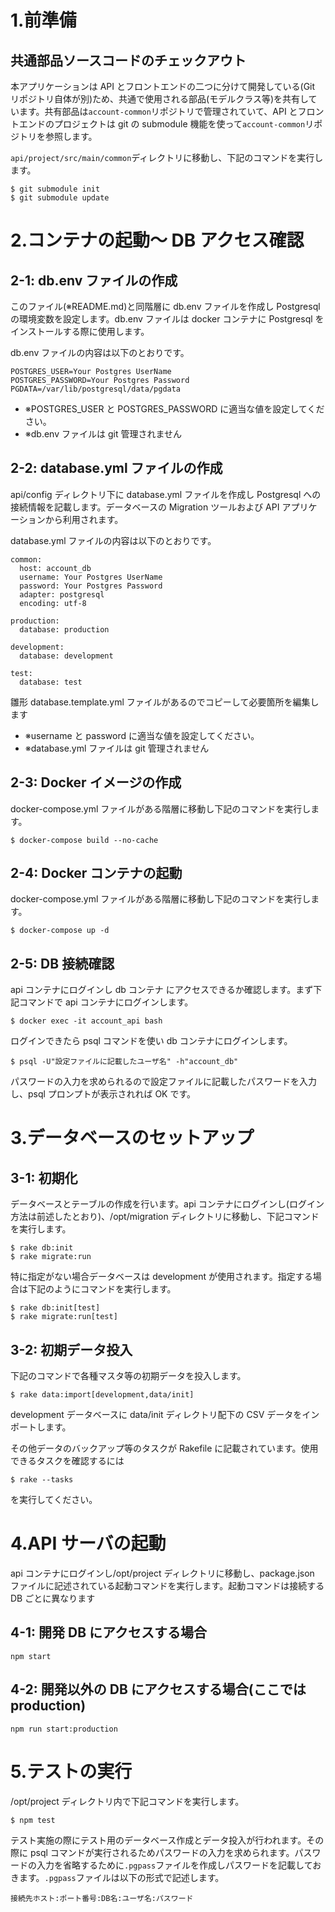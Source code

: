 # 1.前準備

## 共通部品ソースコードのチェックアウト

本アプリケーションは API とフロントエンドの二つに分けて開発している(Git リポジトリ自体が別)ため、共通で使用される部品(モデルクラス等)を共有しています。共有部品は`account-common`リポジトリで管理されていて、API とフロントエンドのプロジェクトは git の submodule 機能を使って`account-common`リポジトリを参照します。

`api/project/src/main/common`ディレクトリに移動し、下記のコマンドを実行します。

```
$ git submodule init
$ git submodule update
```

# 2.コンテナの起動～ DB アクセス確認

## 2-1: db.env ファイルの作成

このファイル(※README.md)と同階層に db.env ファイルを作成し Postgresql の環境変数を設定します。db.env ファイルは docker コンテナに Postgresql をインストールする際に使用します。

db.env ファイルの内容は以下のとおりです。

```
POSTGRES_USER=Your Postgres UserName
POSTGRES_PASSWORD=Your Postgres Password
PGDATA=/var/lib/postgresql/data/pgdata
```

- ※POSTGRES_USER と POSTGRES_PASSWORD に適当な値を設定してください。
- ※db.env ファイルは git 管理されません

## 2-2: database.yml ファイルの作成

api/config ディレクトリ下に database.yml ファイルを作成し Postgresql への接続情報を記載します。データベースの Migration ツールおよび API アプリケーションから利用されます。

database.yml ファイルの内容は以下のとおりです。

```
common:
  host: account_db
  username: Your Postgres UserName
  password: Your Postgres Password
  adapter: postgresql
  encoding: utf-8

production:
  database: production

development:
  database: development

test:
  database: test

```

雛形 database.template.yml ファイルがあるのでコピーして必要箇所を編集します

- ※username と password に適当な値を設定してください。
- ※database.yml ファイルは git 管理されません

## 2-3: Docker イメージの作成

docker-compose.yml ファイルがある階層に移動し下記のコマンドを実行します。

```
$ docker-compose build --no-cache
```

## 2-4: Docker コンテナの起動

docker-compose.yml ファイルがある階層に移動し下記のコマンドを実行します。

```
$ docker-compose up -d
```

## 2-5: DB 接続確認

api コンテナにログインし db コンテナ にアクセスできるか確認します。まず下記コマンドで api コンテナにログインします。

```
$ docker exec -it account_api bash
```

ログインできたら psql コマンドを使い db コンテナにログインします。

```
$ psql -U"設定ファイルに記載したユーザ名" -h"account_db"
```

パスワードの入力を求められるので設定ファイルに記載したパスワードを入力し、psql プロンプトが表示されれば OK です。

# 3.データベースのセットアップ

## 3-1: 初期化

データベースとテーブルの作成を行います。api コンテナにログインし(ログイン方法は前述したとおり)、/opt/migration ディレクトリに移動し、下記コマンドを実行します。

```
$ rake db:init
$ rake migrate:run
```

特に指定がない場合データベースは development が使用されます。指定する場合は下記のようにコマンドを実行します。

```
$ rake db:init[test]
$ rake migrate:run[test]
```

## 3-2: 初期データ投入

下記のコマンドで各種マスタ等の初期データを投入します。

```
$ rake data:import[development,data/init]
```

development データベースに data/init ディレクトリ配下の CSV データをインポートします。

その他データのバックアップ等のタスクが Rakefile に記載されています。使用できるタスクを確認するには

```
$ rake --tasks
```

を実行してください。

# 4.API サーバの起動

api コンテナにログインし/opt/project ディレクトリに移動し、package.json ファイルに記述されている起動コマンドを実行します。起動コマンドは接続する DB ごとに異なります

## 4-1: 開発 DB にアクセスする場合

```
npm start
```

## 4-2: 開発以外の DB にアクセスする場合(ここでは production)

```
npm run start:production
```

# 5.テストの実行

/opt/project ディレクトリ内で下記コマンドを実行します。

```
$ npm test
```

テスト実施の際にテスト用のデータベース作成とデータ投入が行われます。その際に psql コマンドが実行されるためパスワードの入力を求められます。パスワードの入力を省略するために`.pgpass`ファイルを作成しパスワードを記載しておきます。`.pgpass`ファイルは以下の形式で記述します。

```
接続先ホスト:ポート番号:DB名:ユーザ名:パスワード
```
